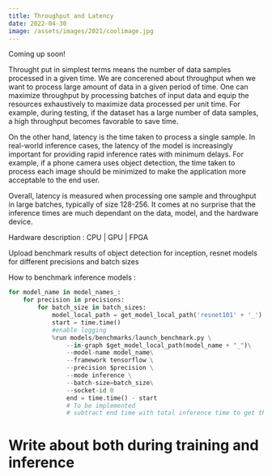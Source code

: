 ```yaml
---
title: Throughput and Latency
date: 2022-04-30
image: /assets/images/2021/coolimage.jpg
---
```


Coming up soon!

Throught put in simplest terms means the number of data samples processed in a given time. We are concerened about throughput when we want to process large amount of data in a given period of time. One can maximize throughput by processing batches of input data and equip the resources exhaustively to maximize data processed per unit time. For example, during testing, if the dataset has a large number of data samples, a high throughput becomes favorable to save time.

On the other hand, latency is the time taken to process a single sample. In real-world inference cases, the latency of the model is increasingly important for providing rapid inference rates with minimum delays. For example, if a phone camera uses object detection, the time taken to process each image should be minimized to make the application more acceptable to the end user. 

Overall, latency is measured when processing one sample and throughput in large batches, typically of size 128-256. It comes at no surprise that the inference times are much dependant on the data, model, and the hardware device. 

Hardware description : CPU | GPU | FPGA

Upload benchmark results of object detection for inception, resnet models for different precisions and batch sizes

How to benchmark inference models : 

```python
for model_name in model_names_:
    for precision in precisions:        
        for batch_size in batch_sizes:
            model_local_path = get_model_local_path('resnet101' + '_')
            start = time.time()
            #enable logging
            %run models/benchmarks/launch_benchmark.py \
                --in-graph $get_model_local_path(model_name + "_")\
                --model-name model_name\
                --framework tensorflow \
                --precision $precision \
                --mode inference \
                --batch-size=batch_size\
                --socket-id 0
                end = time.time() - start
                # To be implemented
                # subtract end time with total inference time to get the initialization time
```

# Write about both during training and inference
    
<!-- 
This is your first blog post. And it can contain a lot of stuff. So let's go through a few things.

## Code for fun or profit

Having good looking (totally opiniated here, no) code snippets is mandatory. At least for myself. The included Prism config is based on [this selection](https://prismjs.com/download.html#themes=prism-coy&languages=markup+css+clike+javascript+bash+docker+java+regex+ruby+rust+scala+shell-session+typescript&plugins=show-language+toolbar). No standard theme has been chosen, there are some modifications to fit the Chirpy UX.

Find here an excerpt of the visuals.

### Bash

```bash
if [ -z "$HEROKU_PWA_APP_NAME" ]; then
    echo "Please provide HEROKU_PWA_APP_NAME environment variable"
    exit 1
fi
```

### JavaScript

```javascript
const jestLwcConfig = require("@lwc/jest-preset");
import { resolve } from "path";

export const jestConfig = {
    ...jestLwcConfig,
    resolver: resolve(__dirname, "../utils/resolver.js")
};
```

## Images, images, images

First, you'll notice this stunning picture. I got it royalty-free from Pixabay (great site). Now, that's not the point that I want to make here. The image is not added via Markdown, but instead via the `image` value of the Markdown front matter. As it's always good IMHO to start with a visual you'll get a standardized way of addding an image asset.

Second, the image is optimized for your browser size _and_ browser. Depending on what you currently use as browser you'll get i. e. a JPG or a WebP file. All in the right size for the screen. Obviously, all images have standard settings for lazy loading etc.

## Headings all over the place

It's all standard markdown to render the headings, and as well to display the table of contents (TOC) on the right side.

Note: never ever add a first level heading (aka: `h1`) to your page. This will break accessibility, as the title is already an h1, and will be represented as such in the rendered HTML.

## Other stuff

As to be expected you can do all the things that are _standard_ Markdown. So tables, blockquotes etc. And if you prefer to add custom Markdown functionality, just extend the configuration with custom [markdown-it](https://github.com/markdown-it/markdown-it) plugins. -->
